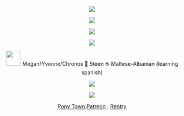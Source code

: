 <p align="center"> <img src=https://64.media.tumblr.com/a36e2f06fac528b354c10590126fcb7b/cb6aaf385a2b57cb-90/s2048x3072/f03e8233a6c8e69c81dcd808055b1c7447bb0c30.pnj> </p>
<p align="center"> <img src=https://komarev.com/ghpvc/?username=affogato-alcaffe&color=blueviolet&abbreviated=true&style=flat-square)> </p>
<p align="center"> <img src=https://64.media.tumblr.com/12bcbb36afce116c30e1eda12df1753d/4273ae6201ab7de8-fb/s400x600/48c91b5ca08a4e3a6968d744a6d84b685f14897e.pnj> </p>
<p align="center"> <img src=https://64.media.tumblr.com/829696f4cd2853ba71023aa1a5580313/8b2630d6486250c1-fd/s1280x1920/5869e839c1106a6a945ed6f901d6d0760f3f00d2.pnj> </p>
<p align="center"> <img height=40 src=https://64.media.tumblr.com/501570cfa5227e6f6d91a75b8ab70cdc/2a5a885c24fc1dc1-4d/s100x200/01d307f08f68ed1e3a91f3b6f54c2b2d6df51b5c.pnj>
  Megan/Yvonne/Chronos 🐍 5teen ☕ Maltese-Albanian (learning spanish)
</p>
<p align="center"> <img src=https://64.media.tumblr.com/829696f4cd2853ba71023aa1a5580313/8b2630d6486250c1-fd/s1280x1920/5869e839c1106a6a945ed6f901d6d0760f3f00d2.pnj> </p>
<p align="center"> <img src=https://64.media.tumblr.com/505d2b484120980a77cd36e2ca0ea528/cb6aaf385a2b57cb-e6/s2048x3072/51eb7506e69bb9b0cfe26c452866e5c9ca1b8f7c.pnj> </p>
<div align="center">

  [Pony Town Patreon](https://www.patreon.com/c/chronosrebirth/posts) ; [Rentry](https://rentry.co/chronos-vampire)

</div>
